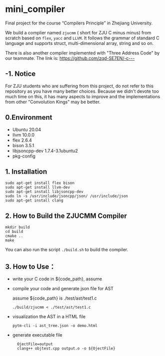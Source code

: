 # mini_compiler

Final project for the course  “Compilers Principle” in Zhejiang University.

We build a complier named `zjucmm` ( short for ZJU C minus minus) from scratch based on `flex`, `yacc` and `LLVM`. It follows the grammar of standard C language and supports struct, multi-dimensional array, string and so on.

There is also another compiler implemented with "Three Address Code" by our teammate. The link is: https://github.com/zqd-SE7EN/-c---

## -1. Notice

For ZJU students who are suffering from this project, do not refer to this repository as you have many better choices. Because we didn't devote too much time on this, it has many aspects to improve and the implementations from other "Convolution Kings" may be better.

## 0.Environment

* Ubuntu 20.04
* llvm 10.0.0
* flex 2.6.4
* bison 3.5.1
* libjsoncpp-dev 1.7.4-3.1ubuntu2
* pkg-config

## 1. Installation

```shell
sudo apt-get install flex bison
sudo apt-get install llvm-dev 
sudo apt-get install libjsoncpp-dev
sudo ln -s /usr/include/jsoncpp/json/ /usr/include/json
sudo apt-get install clang

```

## 2. How to Build the ZJUCMM Compiler

```shell
mkdir build
cd build
cmake ..
make
```

You can also run the script `./build.sh` to build the compiler.  

## 3. How to Use：

* write your C code in ${code_path}, assume 

* compile your code and generate json file for AST

  assume ${code_path} is ./test/ast/test1.c 

  ```
  ./build/zjucmm < ./test/ast/test1.c 
  ```

* visualization the AST in a HTML file

  ```shell
  pytm-cli -i ast_tree.json -o demo.html
  ```

* generate executable file

  ```shell
    OjectFile=output
    clang++ objtest.cpp output.o -o ${OjectFile}
  ```

  